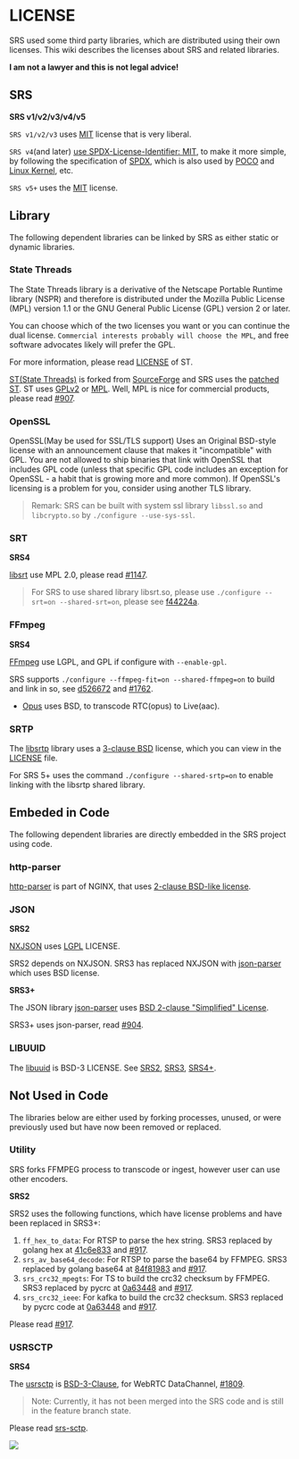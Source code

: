 # LICENSE

SRS used some third party libraries, which are distributed using their own licenses.
This wiki describes the licenses about SRS and related libraries.

**I am not a lawyer and this is not legal advice!**

## SRS

**SRS v1/v2/v3/v4/v5**

`SRS v1/v2/v3` uses [MIT](https://github.com/ossrs/srs/blob/develop/LICENSE) license that is very liberal.

`SRS v4`(and later) [use SPDX-License-Identifier: MIT](https://github.com/ossrs/srs/commit/3cd22b6e6eaf0c64834bfbcf1182270153850ad1), 
to make it more simple, by following the specification of [SPDX](https://spdx.org/ids/), which is also used by 
[POCO](https://github.com/pocoproject/poco/blob/master/LICENSE) and [Linux Kernel](https://www.kernel.org/doc/html/latest/process/license-rules.html#license-identifier-syntax), etc.

`SRS v5+` uses the [MIT](https://github.com/ossrs/srs/blob/develop/LICENSE) license.

## Library

The following dependent libraries can be linked by SRS as either static or dynamic libraries.

### State Threads

The State Threads library is a derivative of the Netscape Portable Runtime library (NSPR) and therefore is distributed
under the Mozilla Public License (MPL) version 1.1 or the GNU General Public License (GPL) version 2 or later.

You can choose which of the two licenses you want or you can continue the dual license. 
`Commercial interests probably will choose the MPL`, and free software advocates likely will prefer the GPL.

For more information, please read [LICENSE](http://state-threads.sourceforge.net/license.html) of ST.

[ST(State Threads)](https://github.com/ossrs/state-threads) is forked from [SourceForge](https://sourceforge.net/projects/state-threads/) 
and SRS uses the [patched ST](https://github.com/ossrs/state-threads/tree/srs). ST uses [GPLv2](https://github.com/ossrs/state-threads/blob/st-1.9/public.h#L25) 
or [MPL](https://github.com/ossrs/state-threads/blob/st-1.9/public.h#L2). Well, MPL is nice for commercial products, 
please read [#907](https://github.com/ossrs/srs/issues/907).

### OpenSSL

OpenSSL(May be used for SSL/TLS support) Uses an Original BSD-style license with an announcement clause that makes 
it "incompatible" with GPL. You are not allowed to ship binaries that link with OpenSSL that includes GPL code 
(unless that specific GPL code includes an exception for OpenSSL - a habit that is growing more and more common). 
If OpenSSL's licensing is a problem for you, consider using another TLS library.

> Remark: SRS can be built with system ssl library `libssl.so` and `libcrypto.so` by `./configure --use-sys-ssl`.

### SRT

**SRS4**

[libsrt](https://github.com/Haivision/srt/blob/master/LICENSE) use MPL 2.0, please read [#1147](https://github.com/ossrs/srs/issues/1147).

> For SRS to use shared library libsrt.so, please use `./configure --srt=on --shared-srt=on`, please see [f44224a](https://github.com/ossrs/srs/commit/f44224a2a121bb305868b7c00188bf0fcf8fce72).

### FFmpeg

**SRS4**

[FFmpeg](https://www.ffmpeg.org/legal.html) use LGPL, and GPL if configure with `--enable-gpl`.

SRS supports `./configure --ffmpeg-fit=on --shared-ffmpeg=on` to build and link in so, see 
[d526672](https://github.com/ossrs/srs/commit/d5266725e2e40fd23bf3cbb4af814f392e161304) and [#1762](https://github.com/ossrs/srs/issues/1762#issuecomment-912897342).

* [Opus](https://opus-codec.org/license/) uses BSD, to transcode RTC(opus) to Live(aac).

### SRTP

The [libsrtp](https://github.com/cisco/libsrtp) library uses a [3-clause BSD](https://chromium.googlesource.com/chromium/deps/libsrtp/+/refs/heads/main/README.chromium) 
license, which you can view in the [LICENSE](https://github.com/cisco/libsrtp/blob/main/LICENSE) file.

For SRS 5+ uses the command `./configure --shared-srtp=on` to enable linking with the libsrtp shared library.

## Embeded in Code

The following dependent libraries are directly embedded in the SRS project using code.

### http-parser

[http-parser](https://github.com/nodejs/http-parser) is part of NGINX, that uses [2-clause BSD-like license](http://nginx.org/LICENSE).

### JSON

**SRS2**

[NXJSON](https://bitbucket.org/yarosla/nxjson) uses [LGPL](https://bitbucket.org/yarosla/nxjson/src/afaf7f999a95ed68620d11073291dc82df792627/nxjson.h?at=default&fileviewer=file-view-default#nxjson.h-16) LICENSE.

SRS2 depends on NXJSON. SRS3 has replaced NXJSON with [json-parser](https://github.com/ossrs/srs/issues/904) which
uses BSD license.

**SRS3+**

The JSON library [json-parser](https://github.com/udp/json-parser) uses [BSD 2-clause "Simplified" License](https://github.com/udp/json-parser/blob/master/LICENSE).

SRS3+ uses json-parser, read [#904](https://github.com/ossrs/srs/issues/904).

### LIBUUID

The [libuuid](https://sourceforge.net/p/libuuid/code/ci/master/tree/COPYING) is BSD-3 LICENSE. 
See [SRS2](https://github.com/ossrs/srs/commit/c8871413e4c5ed72abfad3ff9523c0b0d1a6bb50), 
[SRS3](https://github.com/ossrs/srs/commit/5c6bb63bf25b500a2f785e087befbea7cf58a0d8), 
[SRS4+](https://github.com/ossrs/srs/commit/48ef3dcd832cc5ce34f97c26d81c3ed03e4cebd8).

## Not Used in Code

The libraries below are either used by forking processes, unused, or were previously used but have now
been removed or replaced.

### Utility

SRS forks FFMPEG process to transcode or ingest, however user can use other encoders.

**SRS2**

SRS2 uses the following functions, which have license problems and have been replaced in SRS3+:

1. `ff_hex_to_data`: For RTSP to parse the hex string. SRS3 replaced by golang hex at [41c6e833](https://github.com/ossrs/srs/commit/41c6e833b99829be4929f5bc90f83a237ccf7c33) and [#917](https://github.com/ossrs/srs/issues/917#issuecomment-406856975).
1. `srs_av_base64_decode`: For RTSP to parse the base64 by FFMPEG. SRS3 replaced by golang base64 at [84f81983](https://github.com/ossrs/srs/commit/84f81983aa609d2027e290c808280428a4e69f0e) and [#917](https://github.com/ossrs/srs/issues/917#issuecomment-406854293).
1. `srs_crc32_mpegts`: For TS to build the crc32 checksum by FFMPEG. SRS3 replaced by pycrc at [0a63448](https://github.com/ossrs/srs/commit/0a63448b86bfa2998f14055402896406a33de109) and [#917](https://github.com/ossrs/srs/issues/917#issuecomment-406839996).
1. `srs_crc32_ieee`: For kafka to build the crc32 checksum. SRS3 replaced by pycrc code at [0a63448](https://github.com/ossrs/srs/commit/0a63448b86bfa2998f14055402896406a33de109) and [#917](https://github.com/ossrs/srs/issues/917#issuecomment-406795463).

Please read [#917](https://github.com/ossrs/srs/issues/917).

### USRSCTP

**SRS4**

The [usrsctp](https://github.com/sctplab/usrsctp) is [BSD-3-Clause](https://github.com/sctplab/usrsctp/blob/master/LICENSE.md),
for WebRTC DataChannel, [#1809](https://github.com/ossrs/srs/pull/1809).

> Note: Currently, it has not been merged into the SRS code and is still in the feature branch state.

Please read [srs-sctp](https://github.com/ossrs/srs-sctp).

![](https://ossrs.net/gif/v1/sls.gif?site=ossrs.io&path=/lts/pages/license-en)


